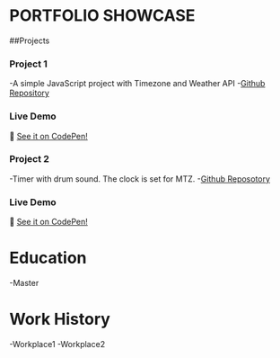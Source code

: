 # PORTFOLIO SHOWCASE

##Projects
### Project 1
-A simple JavaScript project with Timezone and Weather API 
-[Github Repository](https://github.com/sjun8080/portfolio-weather.git)
### Live Demo
🔗 [See it on CodePen!](https://codepen.io/stevejun80/full/LEYLqpr)


### Project 2
-Timer with drum sound. The clock is set for MTZ.
-[Github Reposotory](https://github.com/sjun8080/portfolio-drumtimer.git)
### Live Demo
🔗 [See it on CodePen!](https://codepen.io/stevejun80/full/azbWPom)

# Education
-Master

# Work History
-Workplace1
-Workplace2

